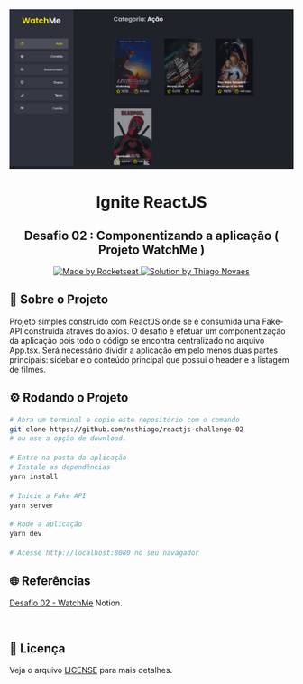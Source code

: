 <div align="center">
   <img src="./assets/watchme.png" alt="imagem do Projeto"/> 
   </br>
</div>
<h1 align="center"> Ignite ReactJS </h1>
<h2 align="center"> Desafio 02 : Componentizando a aplicação ( Projeto WatchMe ) </h2>

<p align="center">
  <a href="https://rocketseat.com.br">
    <img alt="Made by Rocketseat" src="https://img.shields.io/badge/made%20by-Rocketseat-%2306b656?style=flat-square">
  </a>
    <a href="https://www.linkedin.com/in/thiagonovaess/">
    <img alt="Solution by Thiago Novaes" src="https://img.shields.io/badge/solution%20by-Thiago%20Novaes-%2306b656?style=flat-square">
  </a>
</p>

## 🚀 Sobre o Projeto
Projeto simples construído com ReactJS onde se é consumida uma Fake-API construída através do axios. 
O desafio é efetuar um componentização da aplicação pois todo o código se encontra centralizado no arquivo App.tsx. Será necessário dividir a aplicação em pelo menos duas partes principais: sidebar e o conteúdo principal que possui o header e a listagem de filmes.  

## ⚙️ Rodando o Projeto

```bash
# Abra um terminal e copie este repositório com o comando
git clone https://github.com/nsthiago/reactjs-challenge-02
# ou use a opção de download.

# Entre na pasta da aplicação 
# Instale as dependências
yarn install

# Inicie a Fake API
yarn server

# Rode a aplicação
yarn dev

# Acesse http://localhost:8080 no seu navagador
```
## 🌐 Referências

[Desafio 02 - WatchMe](https://www.notion.so/Desafio-02-Componentizando-a-aplica-o-b9f0f025c95b437699d0c3115f55b0f1) Notion.

<br>

## 📝 Licença

Veja o arquivo [LICENSE](/LICENSE) para mais detalhes.
